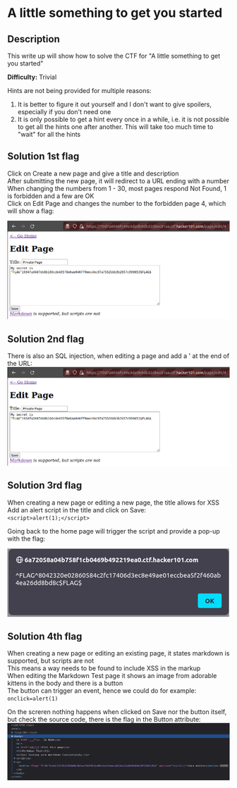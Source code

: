 # A little something to get you started

## Description
This write up will show how to solve the CTF for "A little something to get you started"

**Difficulty:** Trivial

Hints are not being provided for multiple reasons:</br>
1. It is better to figure it out yourself and I don't want to give spoilers, especially if you don't need one
2. It is only possible to get a hint every once in a while, i.e. it is not possible to get all the hints one after another. This will take too much time to "wait" for all the hints

## Solution 1st flag
Click on Create a new page and give a title and description</br>
After submitting the new page, it will redirect to a URL ending with a number</br>
When changing the numbers from 1 - 30, most pages respond Not Found, 1 is forbidden and a few are OK</br>
Click on Edit Page and changes the number to the forbidden page 4, which will show a flag:

![alt](https://github.com/8r0wn13/hacker101_ctf/blob/main/images/Screenshot%20from%202023-08-19%2001-21-07.png?raw=true)

## Solution 2nd flag
There is also an SQL injection, when editing a page and add a ' at the end of the URL:
![alt](https://github.com/8r0wn13/hacker101_ctf/blob/main/images/Screenshot%20from%202023-08-19%2001-21-07.png?raw=true)

## Solution 3rd flag
When creating a new page or editing a new page, the title allows for XSS</br>
Add an alert script in the title and click on Save:</br>
`<script>alert(1);</script>`

Going back to the home page will trigger the script and provide a pop-up with the flag:

![alt](https://github.com/8r0wn13/hacker101_ctf/blob/main/images/Screenshot%20from%202023-09-05%2021-56-13.png?raw=true)

## Solution 4th flag
When creating a new page or editing an existing page, it states markdown is supported, but scripts are not</br>
This means a way needs to be found to include XSS in the markup</br>
When editing the Markdown Test page it shows an image from adorable kittens in the body and there is a button</br>
The button can trigger an event, hence we could do for example:
`onclick=alert(1)`

On the screren nothing happens when clicked on Save nor the button itself, but check the source code, there is the flag in the Button attribute:</br>
![alt](https://github.com/8r0wn13/hacker101_ctf/blob/main/images/Screenshot%20from%202023-09-05%2022-08-44.png?raw=true)
